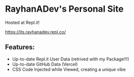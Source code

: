 # RayhanADev's Personal Site
Hosted at Repl.it!

https://its.rayhanadev.repl.co/

## Features:
* Up-to-date Repl.it User Data (retrived with my Package!!!)
* Up-to-date GitHub Data (Vercel)
* CSS Code Injected while Viewed, creating a unique vibe
